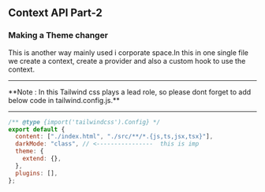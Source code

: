 ## Context API Part-2

### Making a Theme changer

This is another way mainly used i corporate space.In this in one single file we create a context, create a provider and also a custom hook to use the context.

<hr>
**Note : In this Tailwind css plays a lead role, so please dont forget to add below code in tailwind.config.js.**
<hr>

```javascript
/** @type {import('tailwindcss').Config} */
export default {
  content: ["./index.html", "./src/**/*.{js,ts,jsx,tsx}"],
  darkMode: "class", // <----------------  this is imp
  theme: {
    extend: {},
  },
  plugins: [],
};
```
